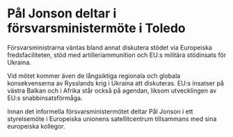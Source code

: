 # Pål Jonson deltar i försvarsministermöte i Toledo

Försvarsministrarna väntas bland annat diskutera stödet via Europeiska fredsfaciliteten, stöd med artilleriammunition och EU:s militära stödinsats för Ukraina.

Vid mötet kommer även de långsiktiga regionala och globala konsekvenserna av Rysslands krig i Ukraina att diskuteras. EU:s insatser på västra Balkan och i Afrika står också på agendan, liksom utvecklingen av EU:s snabbinsatsförmåga.

Innan det informella försvarsministermötet deltar Pål Jonson i ett styrelsemöte i Europeiska unionens satellitcentrum tillsammans med sina europeiska kollegor.
